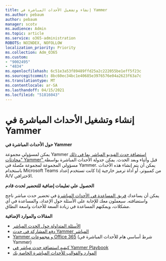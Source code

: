 ```yaml
---
title: إنشاء وتشغيل الأحداث المباشرة في Yammer
ms.author: pebaum
author: pebaum
manager: scotv
ms.audience: Admin
ms.topic: article
ms.service: o365-administration
ROBOTS: NOINDEX, NOFOLLOW
localization_priority: Priority
ms.collection: Adm_O365
ms.custom:
- "9002495"
- "4834"
ms.openlocfilehash: 6c51e3a53f89489ffd25a2c222055be1eff5f23c
ms.sourcegitcommit: 8bc60ec34bc1e40685e3976576e04a2623f63a7c
ms.translationtype: MT
ms.contentlocale: ar-SA
ms.lasthandoff: 04/15/2021
ms.locfileid: "51816043"
---
```

# <a name="create-and-run-live-events-in-yammer"></a>إنشاء وتشغيل الأحداث المباشرة في Yammer

**حول الأحداث المباشرة في Yammer**

يمكن لمسؤولي مجموعة Yammer [استضافة حدث الفيديو المباشر بما في ذلك "محادثات Yammer" ](https://docs.microsoft.com/yammer/manage-yammer-groups/yammer-live-events) قبل وأثناء وبعد الحدث. يمكن جدولة الأحداث المباشرة بواسطة مسؤولي المجموعة لمجموعة متّصلة في Yammer. يمكن أن يتم إنشاء هذه الأحداث باستخدام Microsoft Teams من كمبيوتر، أو أداة ترميز خارجية إذا كانت تستخدم إعداد A/V الاحترافي.

**الحصول علي تعليمات إضافية للتحضير لحدث قادم**

يمكن أن يساعدك [فريق المساعدة في الأحداث المباشرة](https://aka.ms/AA87gbh) في تحضير حدث مباشر ناجح واستضافته. سيعملون معك للإجابة على الأسئلة حول الإعداد، والمساعدة في أي مشكلات، ويمكنهم المساعدة في زيادة السعة للأحداث واسعة النطاق.

**المقالات والموارد الإضافية**

- [الأسئلة المتداولة حول الحدث المباشر](https://support.office.com/article/43bbd59d-a734-4c8f-923d-6a239d137d34)
- [دفع المشاركة في حدث Yammer المباشر](https://support.office.com/article/drive-engagement-in-a-yammer-live-event-c0244ad8-6dcb-419c-add9-2e4a00543412?ui=en-US&rs=en-US&ad=US)
- [ Yammer و مجموعات Office 365](https://docs.microsoft.com/yammer/manage-yammer-groups/yammer-and-office-365-groups) (شرط أساسي هام للأحداث المباشرة في Yammer)
- [كيفيه استضافة حدث مباشر في Yammer Playbook](https://aka.ms/LiveEventsinYammerplaybook)
- [الموارد والقوالب للأحداث المباشرة الخاصة بك](https://aka.ms/LiveEventYammerTemplates)
